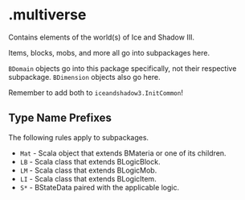 # .multiverse

Contains elements of the world(s) of Ice and Shadow III.

Items, blocks, mobs, and more all go into subpackages here.

`BDomain` objects go into this package specifically, not their respective subpackage.
`BDimension` objects also go here.

Remember to add both to `iceandshadow3.InitCommon`!

## Type Name Prefixes

The following rules apply to subpackages. 

* `Mat` - Scala object that extends BMateria or one of its children.
* `LB` - Scala class that extends BLogicBlock.
* `LM` - Scala class that extends BLogicMob.
* `LI` - Scala class that extends BLogicItem.
* `S*` - BStateData paired with the applicable logic.